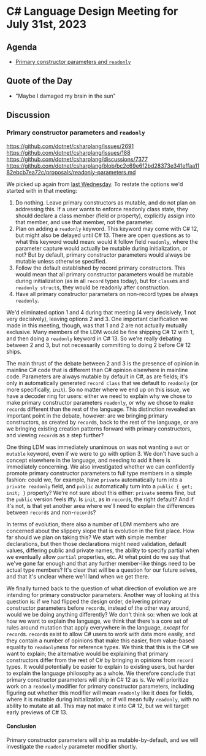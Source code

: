 # C# Language Design Meeting for July 31st, 2023

## Agenda

- [Primary constructor parameters and `readonly`](#primary-constructor-parameters-and-readonly)

## Quote of the Day

- "Maybe I damaged my brain in the sun"

## Discussion

### Primary constructor parameters and `readonly`

https://github.com/dotnet/csharplang/issues/2691  
https://github.com/dotnet/csharplang/issues/188  
https://github.com/dotnet/csharplang/discussions/7377  
https://github.com/dotnet/csharplang/blob/bc2c69e6f2bd28373e341effaa1182ebcb7ea72c/proposals/readonly-parameters.md

We picked up again from [last Wednesday](LDM-2023-07-26.md#primary-constructor-parameters-and-readonly). To restate the options we'd started with in that meeting:

1. Do nothing. Leave primary constructors as mutable, and do not plan on addressing this. If a user wants to enforce readonly class state, they should
   declare a class member (field or property), explicitly assign into that member, and use that member, not the parameter.
2. Plan on adding a `readonly` keyword. This keyword may come with C# 12, but might also be delayed until C# 13. There are open questions as to
   what this keyword would mean: would it follow field `readonly`, where the parameter capture would actually be mutable during initialization, or not?
   But by default, primary constructor parameters would always be mutable unless otherwise specified.
3. Follow the default established by record primary constructors. This would mean that all primary constructor parameters would be mutable during
   initialization (as in all `record` types today), but for `class`es and `readonly struct`s, they would be readonly after construction.
4. Have all primary constructor parameters on non-record types be always `readonly`.

We'd eliminated option 1 and 4 during that meeting (4 very decisively, 1 not very decisively), leaving options 2 and 3. One important clarification we made in this
meeting, though, was that 1 and 2 are not actually mutually exclusive. Many members of the LDM would be fine shipping C# 12 with 1, and then doing a `readonly` keyword
in C# 13. So we're really debating between 2 and 3, but not necessarily committing to doing 2 before C# 12 ships.

The main thrust of the debate between 2 and 3 is the presence of opinion in mainline C# code that is different than C# opinion elsewhere in mainline code. Parameters
are always mutable by default in C#, as are fields; it's only in automatically generated `record class` that we default to `readonly` (or more specifically, `init`).
So no matter where we end up on this issue, we have a decoder ring for users: either we need to explain why we chose to make primary constructor parameters `readonly`,
or why we chose to make `record`s different than the rest of the language. This distinction revealed an important point in the debate, however: are we bringing primary
constructors, as created by `record`s, back to the rest of the language, or are we bringing existing creation patterns forward with primary constructors, and viewing
`record`s as a step further?

One thing LDM was immediately unanimous on was not wanting a `mut` or `mutable` keyword, even if we were to go with option 3. We don't have such a concept elsewhere
in the language, and needing to add it here is immediately concerning. We also investigated whether we can confidently promote primary constructor parameters to full
type members in a simple fashion: could we, for example, have `private` automatically turn into a `private readonly` field, and `public` automatically turn into a
`public { get; init; }` property? We're not sure about this either: `private` seems fine, but the `public` version feels iffy. Is `init`, as in `record`s, the right
default? And if it's not, is that yet another area where we'll need to explain the differences between `record`s and non-`record`s?

In terms of evolution, there also a number of LDM members who are concerned about the slippery slope that is evolution in the first place. How far should we plan on
taking this? We start with simple member declarations, but then those declarations might need validation, default values, differing public and private names, the
ability to specify partial when we eventually allow `partial` properties, etc. At what point do we say that we've gone far enough and that any further member-like
things need to be actual type members? It's clear that will be a question for our future selves, and that it's unclear where we'll land when we get there.

We finally turned back to the question of what direction of evolution we are intending for primary constructor parameters. Another way of looking at this question is:
if we had flipped the design order, delivering primary constructor parameters before `record`s, instead of the other way around, would we be doing anything differently?
We don't think so: when we look at how we want to explain the language, we think that there's a core set of rules around mutation that apply everywhere in the language,
_except_ for `record`s. `record`s exist to allow C# users to work with data more easily, and they contain a number of opinions that make this easier, from value-based
equality to `readonly`ness for reference types. We think that this is the C# we want to explain; the alternative would be explaining that primary constructors differ
from the rest of C# by bringing in opinions from `record` types. It would potentially be easier to explain to existing users, but harder to explain the language
philosophy as a whole. We therefore conclude that primary constructor parameters will ship in C# 12 as is. We will prioritize work on a `readonly` modifier for primary
constructor parameters, including figuring out whether this modifier will mean `readonly` like it does for fields, where it is mutable during initialization, or if
will mean fully `readonly`, with no ability to mutate at all. This may not make it into C# 12, but we will target early previews of C# 13.

#### Conclusion

Primary constructor parameters will ship as mutable-by-default, and we will investigate the `readonly` parameter modifier shortly.
